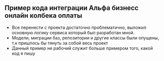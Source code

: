 ## Пример кода интеграции Альфа бизнесс онлайн колбека оплаты

- Все перенести с проекта достаточно проблематично, выложил основную логику сервиса который был разработан мной.
- Модели, миграции баз, репозитории и другие классы были опущены, т.к пришлось бы тянуть за собой весь проект
- Данный пример не рабочий служит больше примером того, какой код я пишу

